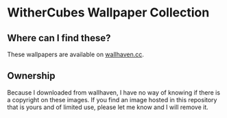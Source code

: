 # WitherCubes Wallpaper Collection

## Where can I find these?
These wallpapers are available on [wallhaven.cc](https://wallhaven.cc).

## Ownership
Because I downloaded from wallhaven, I have no way of knowing if there is a copyright on these images. If you find an image hosted in this repository that is yours and of limited use, please let me know and I will remove it.
